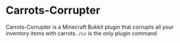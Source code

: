# Carrots-Corrupter

Carrots-Corrupter is a Minecraft Bukkit plugin that corrupts all your inventory items with carrots.
`/cc` is the only plugin command
